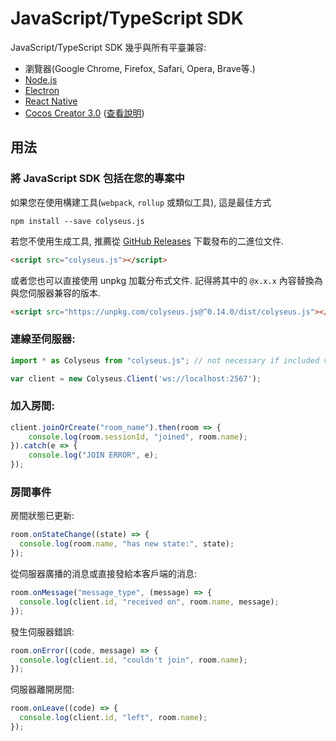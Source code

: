 # JavaScript/TypeScript SDK

JavaScript/TypeScript SDK 幾乎與所有平臺兼容:

- 瀏覽器(Google Chrome, Firefox, Safari, Opera, Brave等.)
- [Node.js](https://nodejs.org/)
- [Electron](https://github.com/electron/electron)
- [React Native](https://github.com/facebook/react-native)
- [Cocos Creator 3.0](https://cocos.com/creator) ([查看說明](/getting-started/cocos-creator))

## 用法

### 將 JavaScript SDK 包括在您的專案中

如果您在使用構建工具(`webpack`, `rollup` 或類似工具), 這是最佳方式

```
npm install --save colyseus.js
```

若您不使用生成工具, 推薦從 [GitHub Releases](https://github.com/colyseus/colyseus.js/releases) 下載發布的二進位文件.

```html
<script src="colyseus.js"></script>
```

或者您也可以直接使用 unpkg 加載分布式文件. 記得將其中的 `@x.x.x` 內容替換為與您伺服器兼容的版本.

```html
<script src="https://unpkg.com/colyseus.js@^0.14.0/dist/colyseus.js"></script>
```

### 連線至伺服器:

```ts
import * as Colyseus from "colyseus.js"; // not necessary if included via <script> tag.

var client = new Colyseus.Client('ws://localhost:2567');
```

### 加入房間:

```ts
client.joinOrCreate("room_name").then(room => {
    console.log(room.sessionId, "joined", room.name);
}).catch(e => {
    console.log("JOIN ERROR", e);
});
```

### 房間事件

房間狀態已更新:

```ts
room.onStateChange((state) => {
  console.log(room.name, "has new state:", state);
});
```

從伺服器廣播的消息或直接發給本客戶端的消息:

```ts
room.onMessage("message_type", (message) => {
  console.log(client.id, "received on", room.name, message);
});
```

發生伺服器錯誤:

```ts
room.onError((code, message) => {
  console.log(client.id, "couldn't join", room.name);
});
```

伺服器離開房間:

```ts
room.onLeave((code) => {
  console.log(client.id, "left", room.name);
});
```
